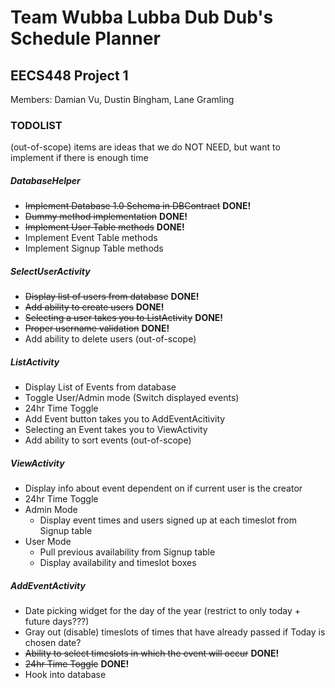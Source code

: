 # Team Wubba Lubba Dub Dub's Schedule Planner

## EECS448 Project 1
Members: Damian Vu, Dustin Bingham, Lane Gramling

### TODOLIST
(out-of-scope) items are ideas that we do NOT NEED, but want to implement if there is enough time

##### DatabaseHelper
- ~~Implement Database 1.0 Schema in DBContract~~ **DONE!**
- ~~Dummy method implementation~~ **DONE!**
- ~~Implement User Table methods~~ **DONE!**
- Implement Event Table methods
- Implement Signup Table methods

##### SelectUserActivity
- ~~Display list of users from database~~ **DONE!**
- ~~Add ability to create users~~ **DONE!**
- ~~Selecting a user takes you to ListActivity~~ **DONE!**
- ~~Proper username validation~~ **DONE!**
- Add ability to delete users (out-of-scope)

##### ListActivity
- Display List of Events from database
- Toggle User/Admin mode (Switch displayed events)
- 24hr Time Toggle
- Add Event button takes you to AddEventAcitivity
- Selecting an Event takes you to ViewActivity
- Add ability to sort events (out-of-scope)

##### ViewActivity
- Display info about event dependent on if current user is the creator
- 24hr Time Toggle
- Admin Mode
  - Display event times and users signed up at each timeslot from Signup table
- User Mode
  - Pull previous availability from Signup table
  - Display availability and timeslot boxes
  
##### AddEventActivity
- Date picking widget for the day of the year (restrict to only today + future days???)
- Gray out (disable) timeslots of times that have already passed if Today is chosen date?
- ~~Ability to select timeslots in which the event will occur~~ **DONE!**
- ~~24hr Time Toggle~~ **DONE!**
- Hook into database
